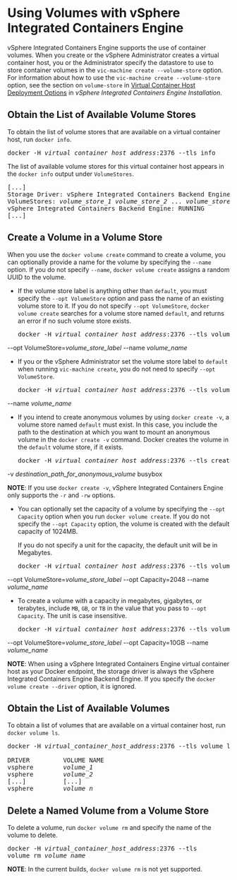 # Using Volumes with vSphere Integrated Containers Engine #

vSphere Integrated Containers Engine supports the use of container volumes. When you create or the vSphere Administrator creates a virtual container host, you or the Administrator specify the datastore to use to store container volumes in the `vic-machine create --volume-store` option. For information about how to use the `vic-machine create --volume-store` option, see the section on `volume-store` in [Virtual Container Host Deployment Options](../vic_installation/vch_installer_options.html#volume-store) in *vSphere Integrated Containers Engine Installation*.   

## Obtain the List of Available Volume Stores ##

To obtain the list of volume stores that are available on a virtual container host, run `docker info`.

<pre>docker -H <i>virtual_container_host_address</i>:2376 --tls info</pre>

The list of available volume stores for this virtual container host appears in the `docker info` output under `VolumeStores`.

<pre>[...]
Storage Driver: vSphere Integrated Containers Backend Engine
VolumeStores: <i>volume_store_1</i> <i>volume_store_2</i> ... <i>volume_store_n</i>
vSphere Integrated Containers Backend Engine: RUNNING
[...]</pre>

## Create a Volume in a Volume Store ##

When you use the `docker volume create` command to create a volume, you can optionally provide a name for the volume by specifying the `--name` option. If you do not specify `--name`, `docker volume create` assigns a random UUID to the volume.

- If the volume store label is anything other than `default`, you must specify the `--opt VolumeStore` option and pass the name of an existing volume store to it. If you do not specify `--opt VolumeStore`, `docker volume create` searches for a volume store named `default`, and returns an error if no such volume store exists. 

  <pre>docker -H <i>virtual_container_host_address</i>:2376 --tls volume create 
--opt VolumeStore=<i>volume_store_label</i> 
--name <i>volume_name</i></pre>

- If you or the vSphere Administrator set the volume store label to `default` when running `vic-machine create`, you do not need to specify `--opt VolumeStore`.

  <pre>docker -H <i>virtual_container_host_address</i>:2376 --tls volume create 
--name <i>volume_name</i></pre>

- If you intend to create anonymous volumes by using `docker create -v`, a volume store named `default` must exist. In this case, you include the path to the destination at which you want to mount an anonymous volume in the `docker create -v` command. Docker creates the volume in the `default` volume store, if it exists.

  <pre>docker -H <i>virtual_container_host_address</i>:2376 --tls create 
-v <i>destination_path_for_anonymous_volume</i> busybox</pre>

  **NOTE**: If you use `docker create -v`, vSphere Integrated Containers Engine only supports the `-r` and `-rw` options.

- You can optionally set the capacity of a volume by specifying the `--opt Capacity` option when you run `docker volume create`. If you do not specify the `--opt Capacity` option, the volume is created with the default capacity of 1024MB. 

  If you do not specify a unit for the capacity, the default unit will be in Megabytes.
  <pre>docker -H <i>virtual_container_host_address</i>:2376 --tls volume create 
--opt VolumeStore=<i>volume_store_label</i> 
--opt Capacity=2048
--name <i>volume_name</i></pre>
- To create a volume with a capacity in megabytes, gigabytes, or terabytes, include `MB`, `GB`, or `TB` in the value that you pass to `--opt Capacity`. The unit is case insensitive.

  <pre>docker -H <i>virtual_container_host_address</i>:2376 --tls volume create 
--opt VolumeStore=<i>volume_store_label</i> 
--opt Capacity=10GB
--name <i>volume_name</i></pre>


**NOTE**: When using a vSphere Integrated Containers Engine virtual container host as your Docker endpoint, the storage driver is always the vSphere Integrated Containers Engine Backend Engine. If you specify the `docker volume create --driver` option, it is ignored.  

## Obtain the List of Available Volumes ##

To obtain a list of volumes that are available on a virtual container host, run `docker volume ls`.

<pre>docker -H <i>virtual_container_host_address</i>:2376 --tls volume ls

DRIVER         VOLUME NAME
vsphere        <i>volume_1</i>
vsphere        <i>volume_2</i>
[...]          [...]
vsphere        <i>volume_n</i></pre>

## Delete a Named Volume from a Volume Store ##
To delete a volume, run `docker volume rm` and specify the name of the volume to delete.
<pre>docker -H <i>virtual_container_host_address</i>:2376 --tls 
volume rm <i>volume_name</i></pre>

**NOTE**: In the current builds, `docker volume rm` is not yet supported.
